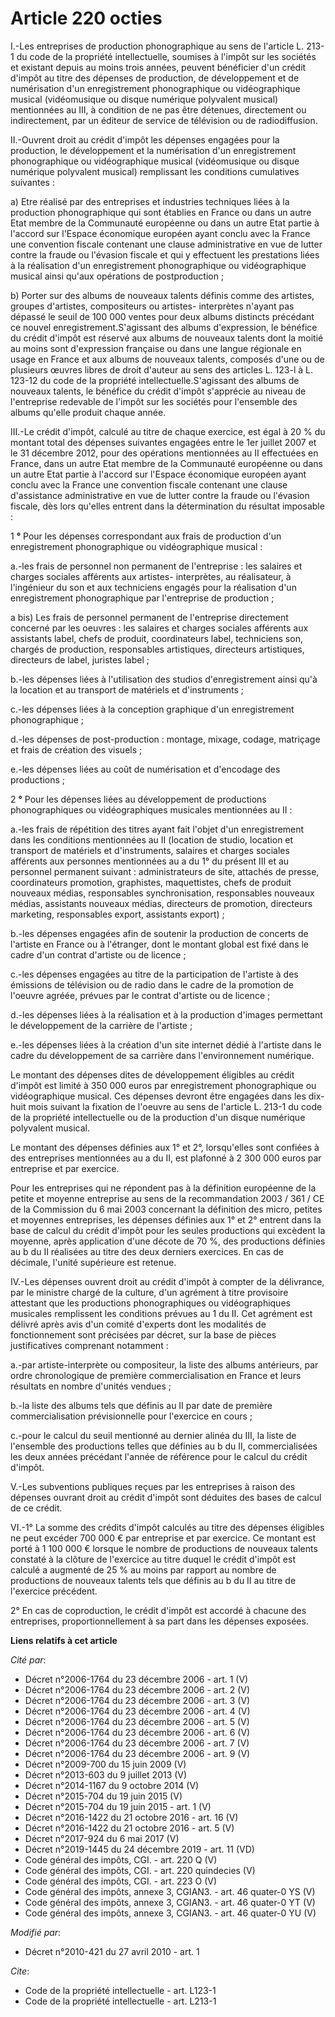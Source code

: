 # Article 220 octies

I.-Les entreprises de production phonographique au sens de l'article L. 213-1 du code de la propriété intellectuelle,
soumises à l'impôt sur les sociétés et existant depuis au moins trois années, peuvent bénéficier d'un crédit d'impôt au titre
des dépenses de production, de développement et de numérisation d'un enregistrement phonographique ou vidéographique musical
(vidéomusique ou disque numérique polyvalent musical) mentionnées au III, à condition de ne pas être détenues, directement ou
indirectement, par un éditeur de service de télévision ou de radiodiffusion. 

II.-Ouvrent droit au crédit d'impôt les dépenses engagées pour la production, le développement et la numérisation d'un
enregistrement phonographique ou vidéographique musical (vidéomusique ou disque numérique polyvalent musical) remplissant les
conditions cumulatives suivantes : 

a) Etre réalisé par des entreprises et industries techniques liées à la production phonographique qui sont établies en France
ou dans un autre Etat membre de la Communauté européenne ou dans un autre Etat partie à l'accord sur l'Espace économique
européen ayant conclu avec la France une convention fiscale contenant une clause administrative en vue de lutter contre la
fraude ou l'évasion fiscale et qui y effectuent les prestations liées à la réalisation d'un enregistrement phonographique ou
vidéographique musical ainsi qu'aux opérations de postproduction ; 

b) Porter sur des albums de nouveaux talents définis comme des artistes, groupes d'artistes, compositeurs ou artistes-
interprètes n'ayant pas dépassé le seuil de 100 000 ventes pour deux albums distincts précédant ce nouvel
enregistrement.S'agissant des albums d'expression, le bénéfice du crédit d'impôt est réservé aux albums de nouveaux talents
dont la moitié au moins sont d'expression française ou dans une langue régionale en usage en France et aux albums de nouveaux
talents, composés d'une ou de plusieurs œuvres libres de droit d'auteur au sens des articles L. 123-l à L. 123-12 du code de
la propriété intellectuelle.S'agissant des albums de nouveaux talents, le bénéfice du crédit d'impôt s'apprécie au niveau de
l'entreprise redevable de l'impôt sur les sociétés pour l'ensemble des albums qu'elle produit chaque année. 

III.-Le crédit d'impôt, calculé au titre de chaque exercice, est égal à 20 % du montant total des dépenses suivantes engagées
entre le 1er juillet 2007 et le 31 décembre 2012, pour des opérations mentionnées au II effectuées en France, dans un autre
Etat membre de la Communauté européenne ou dans un autre Etat partie à l'accord sur l'Espace économique européen ayant conclu
avec la France une convention fiscale contenant une clause d'assistance administrative en vue de lutter contre la fraude ou
l'évasion fiscale, dès lors qu'elles entrent dans la détermination du résultat imposable : 

1
  **°** Pour les dépenses correspondant aux frais de production d'un enregistrement phonographique ou vidéographique
musical : 

a.-les frais de personnel non permanent de l'entreprise : les salaires et charges sociales afférents aux artistes-
interprètes, au réalisateur, à l'ingénieur du son et aux techniciens engagés pour la réalisation d'un enregistrement
phonographique par l'entreprise de production ; 

a bis) Les frais de personnel permanent de l'entreprise directement concerné par les oeuvres : les salaires et charges
sociales afférents aux assistants label, chefs de produit, coordinateurs label, techniciens son, chargés de production,
responsables artistiques, directeurs artistiques, directeurs de label, juristes label ; 

b.-les dépenses liées à l'utilisation des studios d'enregistrement ainsi qu'à la location et au transport de matériels et
d'instruments ; 

c.-les dépenses liées à la conception graphique d'un enregistrement phonographique ; 

d.-les dépenses de post-production : montage, mixage, codage, matriçage et frais de création des visuels ; 

e.-les dépenses liées au coût de numérisation et d'encodage des productions ; 

2
  **°** Pour les dépenses liées au développement de productions phonographiques ou vidéographiques musicales mentionnées au
II : 

a.-les frais de répétition des titres ayant fait l'objet d'un enregistrement dans les conditions mentionnées au II (location
de studio, location et transport de matériels et d'instruments, salaires et charges sociales afférents aux personnes
mentionnées au a du 1° du présent III et au personnel permanent suivant : administrateurs de site, attachés de presse,
coordinateurs promotion, graphistes, maquettistes, chefs de produit nouveaux médias, responsables synchronisation,
responsables nouveaux médias, assistants nouveaux médias, directeurs de promotion, directeurs marketing, responsables export,
assistants export) ; 

b.-les dépenses engagées afin de soutenir la production de concerts de l'artiste en France ou à l'étranger, dont le montant
global est fixé dans le cadre d'un contrat d'artiste ou de licence ; 

c.-les dépenses engagées au titre de la participation de l'artiste à des émissions de télévision ou de radio dans le cadre de
la promotion de l'oeuvre agréée, prévues par le contrat d'artiste ou de licence ; 

d.-les dépenses liées à la réalisation et à la production d'images permettant le développement de la carrière de l'artiste ; 

e.-les dépenses liées à la création d'un site internet dédié à l'artiste dans le cadre du développement de sa carrière dans
l'environnement numérique. 

Le montant des dépenses dites de développement éligibles au crédit d'impôt est limité à 350 000 euros par enregistrement
phonographique ou vidéographique musical. Ces dépenses devront être engagées dans les dix-huit mois suivant la fixation de
l'oeuvre au sens de l'article L. 213-1 du code de la propriété intellectuelle ou de la production d'un disque numérique
polyvalent musical. 

Le montant des dépenses définies aux 1° et 2°, lorsqu'elles sont confiées à des entreprises mentionnées au a du II, est
plafonné à 2 300 000 euros par entreprise et par exercice. 

Pour les entreprises qui ne répondent pas à la définition européenne de la petite et moyenne entreprise au sens de la
recommandation 2003 / 361 / CE de la Commission du 6 mai 2003 concernant la définition des micro, petites et moyennes
entreprises, les dépenses définies aux 1° et 2° entrent dans la base de calcul du crédit d'impôt pour les seules productions
qui excèdent la moyenne, après application d'une décote de 70 %, des productions définies au b du II réalisées au titre des
deux derniers exercices. En cas de décimale, l'unité supérieure est retenue. 

IV.-Les dépenses ouvrent droit au crédit d'impôt à compter de la délivrance, par le ministre chargé de la culture, d'un
agrément à titre provisoire attestant que les productions phonographiques ou vidéographiques musicales remplissent les
conditions prévues au 1 du II. Cet agrément est délivré après avis d'un comité d'experts dont les modalités de fonctionnement
sont précisées par décret, sur la base de pièces justificatives comprenant notamment : 

a.-par artiste-interprète ou compositeur, la liste des albums antérieurs, par ordre chronologique de première
commercialisation en France et leurs résultats en nombre d'unités vendues ; 

b.-la liste des albums tels que définis au II par date de première commercialisation prévisionnelle pour l'exercice en
cours ; 

c.-pour le calcul du seuil mentionné au dernier alinéa du III, la liste de l'ensemble des productions telles que définies au
b du II, commercialisées les deux années précédant l'année de référence pour le calcul du crédit d'impôt.

V.-Les subventions publiques reçues par les entreprises à raison des dépenses ouvrant droit au crédit d'impôt sont déduites
des bases de calcul de ce crédit. 

VI.-1° La somme des crédits d'impôt calculés au titre des dépenses éligibles ne peut excéder 700 000 € par entreprise et par
exercice. Ce montant est porté à 1 100 000 € lorsque le nombre de productions de nouveaux talents constaté à la clôture de
l'exercice au titre duquel le crédit d'impôt est calculé a augmenté de 25 % au moins par rapport au nombre de productions de
nouveaux talents tels que définis au b du II au titre de l'exercice précédent. 

2° En cas de coproduction, le crédit d'impôt est accordé à chacune des entreprises, proportionnellement à sa part dans les
dépenses exposées.

**Liens relatifs à cet article**

_Cité par_:

  - Décret n°2006-1764 du 23 décembre 2006 - art. 1 (V)
  - Décret n°2006-1764 du 23 décembre 2006 - art. 2 (V)
  - Décret n°2006-1764 du 23 décembre 2006 - art. 3 (V)
  - Décret n°2006-1764 du 23 décembre 2006 - art. 4 (V)
  - Décret n°2006-1764 du 23 décembre 2006 - art. 5 (V)
  - Décret n°2006-1764 du 23 décembre 2006 - art. 6 (V)
  - Décret n°2006-1764 du 23 décembre 2006 - art. 7 (V)
  - Décret n°2006-1764 du 23 décembre 2006 - art. 9 (V)
  - Décret n°2009-700 du 15 juin 2009 (V)
  - Décret n°2013-603 du 9 juillet 2013 (V)
  - Décret n°2014-1167 du 9 octobre 2014 (V)
  - Décret n°2015-704 du 19 juin 2015 (V)
  - Décret n°2015-704 du 19 juin 2015 - art. 1 (V)
  - Décret n°2016-1422 du 21 octobre 2016 - art. 16 (V)
  - Décret n°2016-1422 du 21 octobre 2016 - art. 5 (V)
  - Décret n°2017-924 du 6 mai 2017 (V)
  - Décret n°2019-1445 du 24 décembre 2019 - art. 11 (VD)
  - Code général des impôts, CGI. - art. 220 Q (V)
  - Code général des impôts, CGI. - art. 220 quindecies (V)
  - Code général des impôts, CGI. - art. 223 O (V)
  - Code général des impôts, annexe 3, CGIAN3. - art. 46 quater-0 YS (V)
  - Code général des impôts, annexe 3, CGIAN3. - art. 46 quater-0 YT (V)
  - Code général des impôts, annexe 3, CGIAN3. - art. 46 quater-0 YU (V)

_Modifié par_:

  - Décret n°2010-421  du 27 avril 2010 - art. 1

_Cite_:

  - Code de la propriété intellectuelle - art. L123-1
  - Code de la propriété intellectuelle - art. L213-1
